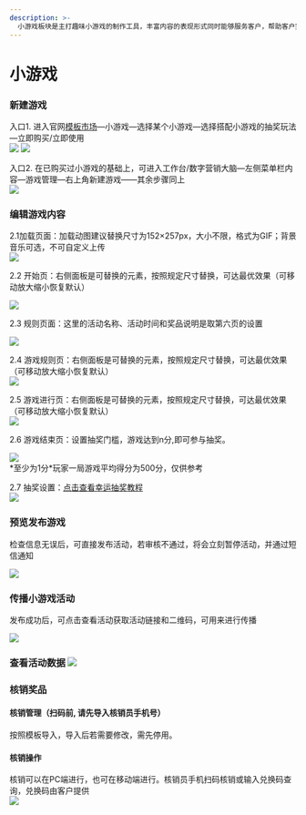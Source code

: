 ```yaml
---
description: >-
  小游戏板块是主打趣味小游戏的制作工具，丰富内容的表现形式同时能够服务客户，帮助客户完成活动制作、发放权益、引流到公众号/APP等营销小闭环的操作。小游戏玩法是和新版抽奖结合在一起的，即用户在玩游戏之后，分数达到要求可参与抽奖。也可单独作为小游戏与用户互动。
---
```


# 小游戏

### **新建游戏**

入口1. 进入官网[模板市场](https://www.rabbitpre.com/template/yule.html)—小游戏—选择某个小游戏—选择搭配小游戏的抽奖玩法—立即购买/立即使用  
![](http://bbscdn.rabbitpre.com/data/attachment/forum/201904/11/113943mxdqgxhdibligyzd.png) ![](http://bbscdn.rabbitpre.com/data/attachment/forum/201904/11/113943nlrgd8a3g3dm8mlz.png)  
  


入口2. 在已购买过小游戏的基础上，可进入工作台/数字营销大脑—左侧菜单栏内容—游戏管理—右上角新建游戏——其余步骤同上  
![](http://bbscdn.rabbitpre.com/data/attachment/forum/201904/11/115052lu84gzc3dppc4agp.png)  


###  **编辑游戏内容**

2.1加载页面：加载动图建议替换尺寸为152×257px，大小不限，格式为GIF；背景音乐可选，不可自定义上传  
![](http://bbscdn.rabbitpre.com/data/attachment/forum/201904/10/170017j55yyu97o7p2u5gu.png)  


2.2 开始页：右侧面板是可替换的元素，按照规定尺寸替换，可达最优效果（可移动放大缩小恢复默认）  
  
![](http://bbscdn.rabbitpre.com/data/attachment/forum/201904/10/170017e92w722y1xtxw29c.png)  


2.3 规则页面：这里的活动名称、活动时间和奖品说明是取第六页的设置  
  
![](http://bbscdn.rabbitpre.com/data/attachment/forum/201904/10/170017mx8rhgdrhku8h1ug.png)  


2.4 游戏规则页：右侧面板是可替换的元素，按照规定尺寸替换，可达最优效果（可移动放大缩小恢复默认）  
![](http://bbscdn.rabbitpre.com/data/attachment/forum/201904/10/170017m77i18hi75712o57.png)  


2.5 游戏进行页：右侧面板是可替换的元素，按照规定尺寸替换，可达最优效果（可移动放大缩小恢复默认）  
![](http://bbscdn.rabbitpre.com/data/attachment/forum/201904/10/170017zglwjrqrhuvusvj7.png)  


2.6 游戏结束页：设置抽奖门槛，游戏达到n分,即可参与抽奖。  
  
![](http://bbscdn.rabbitpre.com/data/attachment/forum/201904/10/170018u4mcnjd5cn4gibug.png)  
\*至少为1分\*玩家一局游戏平均得分为500分，仅供参考  


2.7 抽奖设置：[点击查看幸运抽奖教程](http://bbs.rabbitpre.com/forum.php?mod=viewthread&tid=19450)  
![](http://bbscdn.rabbitpre.com/data/attachment/forum/201904/10/170018bnn48n1k6nzc85jf.png)  


### **预览发布游戏** 

检查信息无误后，可直接发布活动，若审核不通过，将会立刻暂停活动，并通过短信通知  
  
![](http://bbscdn.rabbitpre.com/data/attachment/forum/201904/10/170150u26p1if2bifgbfjv.png)  


###  **传播小游戏活动** 

发布成功后，可点击查看活动获取活动链接和二维码，可用来进行传播  
  
![](http://bbscdn.rabbitpre.com/data/attachment/forum/201904/10/171550gyyvrbbyy5nwp5c8.png)  


### **查看活动数据**  ![](http://bbscdn.rabbitpre.com/data/attachment/forum/201904/10/171341irkp5rljzgnpvp9t.png) 

###  **核销奖品** 

#### 核销管理（扫码前, 请先导入核销员手机号）

按照模板导入，导入后若需要修改，需先停用。

#### 核销操作

核销可以在PC端进行，也可在移动端进行。核销员手机扫码核销或输入兑换码查询，兑换码由客户提供  
![](http://bbscdn.rabbitpre.com/data/attachment/forum/201904/10/172142azttvv7r2bzzufbl.png)  
  




